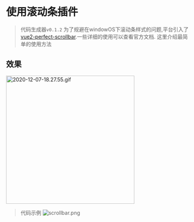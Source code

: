 # 使用滚动条插件
> 代码生成器`v0.1.2`
为了规避在windowOS下滚动条样式的问题,平台引入了[vue2-perfect-scrollbar](https://github.com/mercs600/vue2-perfect-scrollbar#readme).一些详细的使用可以查看官方文档.
这里介绍最简单的使用方法
## 效果
<img width='350' src="https://e.im5i.com/2020/12/07/2020-12-07-18.27.55.gif" alt="2020-12-07-18.27.55.gif" border="0" />

> 代码示例
> ![scrollbar.png](https://e.im5i.com/2020/12/07/scrollbar.png)
